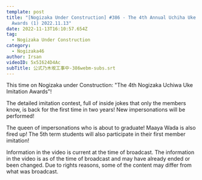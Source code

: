 ```yaml
---
template: post
title: "[Nogizaka Under Construction] #386 - The 4th Annual Uchiha Uke Imitation
  Awards (1) 2022.11.13"
date: 2022-11-13T16:10:57.654Z
tag:
  - Nogizaka Under Construction
category:
  - Nogizaka46
author: Irsan
videoID: 5x5I624D4Ac
subTitle: 公式乃木坂工事中-386webm-subs.srt
---
```

This time on Nogizaka under Construction: "The 4th Nogizaka Uchiwa Uke Imitation Awards"!

The detailed imitation contest, full of inside jokes that only the members know, is back for the first time in two years!
New impersonations will be performed!

The queen of impersonations who is about to graduate! Maaya Wada is also fired up! The 5th term students will also participate in their first member imitation!

Information in the video is current at the time of broadcast. The information in the video is as of the time of broadcast and may have already ended or been changed.
Due to rights reasons, some of the content may differ from what was broadcast.